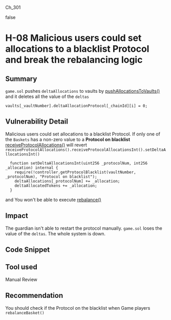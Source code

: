 Ch_301

false

# H-08 Malicious users could set allocations to a blacklist Protocol and break the rebalancing logic

## Summary
`game.sol` pushes `deltaAllocations` to vaults by [pushAllocationsToVaults()](https://github.com/sherlock-audit/2023-01-derby/blob/main/derby-yield-optimiser/contracts/Game.sol#L465-L477) and it deletes all the value of the `deltas`

```solidity
vaults[_vaultNumber].deltaAllocationProtocol[_chainId][i] = 0;
```

## Vulnerability Detail
Malicious users could set allocations to a blacklist Protocol. 
If only one of the `Baskets` has a non-zero value to a **Protocol on blacklist**
[receiveProtocolAllocations()](https://github.com/sherlock-audit/2023-01-derby/blob/main/derby-yield-optimiser/contracts/MainVault.sol#L343-L345) will revert 
`receiveProtocolAllocations().receiveProtocolAllocationsInt().setDeltaAllocationsInt()`
```solidity
  function setDeltaAllocationsInt(uint256 _protocolNum, int256 _allocation) internal {
    require(!controller.getProtocolBlacklist(vaultNumber, _protocolNum), "Protocol on blacklist");
    deltaAllocations[_protocolNum] += _allocation;
    deltaAllocatedTokens += _allocation;
  }
```
and You won't be able to execute [rebalance()](https://github.com/sherlock-audit/2023-01-derby/blob/main/derby-yield-optimiser/contracts/Vault.sol#L135-L154) 


## Impact
The guardian isn't able to restart the protocol manually. 
`game.sol` loses the value of the `deltas`.
The whole system is down.

## Code Snippet

## Tool used

Manual Review

## Recommendation
You should check if the Protocol on the blacklist when Game players `rebalanceBasket()`